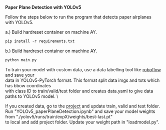 **Paper Plane Detection with YOLOv5** 

Follow the steps below to run the program that detects paper airplanes \
 with YOLOv5.

a.) Build hardreset container on machine AY.

  ````python
pip install -r requirements.txt
  ````
b.) Build hardreset container on machine AY.

  ````python
python main.py
  ````

To train your model with custom data, use a data labelling tool like [roboflow](https://app.roboflow.com/chn-lghf8) and save your \
data in YOLOv5-PyTorch format. This format split data imgs and txts which has bbow coordinates \
with class ID to train/valid/test folder and creates data.yaml to give data paths to YOLOv5 model. \

If you created data, go to the [project](https://drive.google.com/drive/folders/1f6CqA6WaNmoNv985smUoA1q07_Tdu3hu?usp=sharing) 
and update train, valid and test folder. \
 Run "YOLOv5_paperPlaneDetection.ipynb" and save your model weights from "./yolov5/runs/train/expX/weights/best-last.pt" \
to local and add project folder. Update your weight path in "loadmodel.py".


